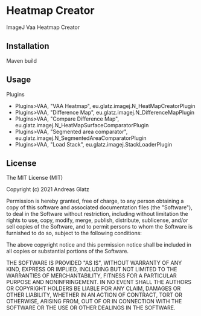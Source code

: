 # Heatmap Creator
 
ImageJ Vaa Heatmap Creator

## Installation
 
Maven build
 
## Usage

Plugins
* Plugins>VAA, "VAA Heatmap", eu.glatz.imagej.N_HeatMapCreatorPlugin
* Plugins>VAA, "Difference Map", eu.glatz.imagej.N_DifferenceMapPlugin
* Plugins>VAA, "Compare Difference Map", eu.glatz.imagej.N_HeatMapSurfaceComparatorPlugin
* Plugins>VAA, "Segmented area comparator", eu.glatz.imagej.N_SegmentedAreaComparatorPlugin
* Plugins>VAA, "Load Stack", eu.glatz.imagej.StackLoaderPlugin

    
## License
 
The MIT License (MIT)

Copyright (c) 2021 Andreas Glatz

Permission is hereby granted, free of charge, to any person obtaining a copy of this software and associated documentation files (the "Software"), to deal in the Software without restriction, including without limitation the rights to use, copy, modify, merge, publish, distribute, sublicense, and/or sell copies of the Software, and to permit persons to whom the Software is furnished to do so, subject to the following conditions:

The above copyright notice and this permission notice shall be included in all copies or substantial portions of the Software.

THE SOFTWARE IS PROVIDED "AS IS", WITHOUT WARRANTY OF ANY KIND, EXPRESS OR IMPLIED, INCLUDING BUT NOT LIMITED TO THE WARRANTIES OF MERCHANTABILITY, FITNESS FOR A PARTICULAR PURPOSE AND NONINFRINGEMENT. IN NO EVENT SHALL THE AUTHORS OR COPYRIGHT HOLDERS BE LIABLE FOR ANY CLAIM, DAMAGES OR OTHER LIABILITY, WHETHER IN AN ACTION OF CONTRACT, TORT OR OTHERWISE, ARISING FROM, OUT OF OR IN CONNECTION WITH THE SOFTWARE OR THE USE OR OTHER DEALINGS IN THE SOFTWARE.
